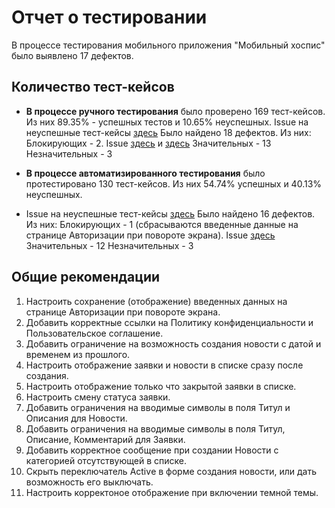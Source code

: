 # Отчет о тестировании


В процессе тестирования мобильного приложения "Мобильный хоспис" было выявлено 17 дефектов.

## Количество тест-кейсов

* **В процессе ручного тестирования** было проверено 169 тест-кейсов.
  Из них 89.35% - успешных тестов и 10.65% неуспешных.
  Issue на неуспешные тест-кейсы [здесь](https://github.com/KSUSHAPhil/Diplom/issues)
  Было найдено 18 дефектов. Из них:
  Блокирующих - 2. Issue [здесь](https://github.com/KSUSHAPhil/Diplom/issues/3) и [здесь](https://github.com/KSUSHAPhil/Diplom/issues/17)
  Значительных - 13
  Незначительных - 3

* **В процессе автоматизированного тестирования** было протестировано 130 тест-кейсов.
  Из них 54.74% успешных и 40.13% неуспешных.
* Issue на неуспешные тест-кейсы [здесь](https://github.com/KSUSHAPhil/Diplom/issues)
  Было найдено 16 дефектов. Из них:
  Блокирующих - 1 (сбрасываются введенные данные на странице Авторизации при повороте экрана). Issue [здесь](https://github.com/KSUSHAPhil/Diplom/issues/3)
  Значительных - 12
  Незначительных - 3


## Общие рекомендации
1. Настроить сохранение (отображение) введенных данных на странице Авторизации при повороте экрана.
1. Добавить корректные ссылки на Политику конфиденциальности и Пользовательское соглашение.
1. Добавить ограничение на возможность создания новости с датой и временем из прошлого.
1. Настроить отображение заявки и новости в списке сразу после создания.
1. Настроить отображение только что закрытой заявки в списке.
1. Настроить смену статуса заявки.
1. Добавить ограничения на вводимые символы в поля Титул и Описания для Новости.
1. Добавить ограничения на вводимые символы в поля Титул, Описание, Комментарий для Заявки.
1. Добавить корректное сообщение при создании Новости с категорией отсутствующей в списке.
1. Скрыть переключатель Activе в форме создания новости, или дать возможность его выключать.
1. Настроить корректоное отображение при включении темной темы.